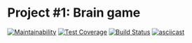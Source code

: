 # Project #1: Brain game

[![Maintainability](https://api.codeclimate.com/v1/badges/a2d18afeb2bca85e75d0/maintainability)](https://codeclimate.com/github/deputatov/frontend-project-lvl1/maintainability)
[![Test Coverage](https://api.codeclimate.com/v1/badges/a2d18afeb2bca85e75d0/test_coverage)](https://codeclimate.com/github/deputatov/frontend-project-lvl1/test_coverage)
[![Build Status](https://travis-ci.org/deputatov/frontend-project-lvl1.svg?branch=master)](https://travis-ci.org/deputatov/frontend-project-lvl1)
[![asciicast](https://asciinema.org/a/266623.svg)](https://asciinema.org/a/266623)